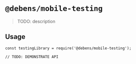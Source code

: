 # `@debens/mobile-testing`

> TODO: description

## Usage

```
const testingLibrary = require('@debens/mobile-testing');

// TODO: DEMONSTRATE API
```
